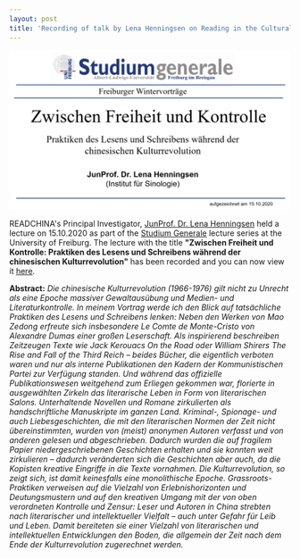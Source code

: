 ```yaml
---
layout: post
title: 'Recording of talk by Lena Henningsen on Reading in the Cultural Revolution (in German)'
---
```


<span class="image left"><img src="/assets/images/studiumgenerale.png" alt="" title="" style=""></span>

READCHINA's Principal Investigator, [JunProf. Dr. Lena Henningsen](https://www.sinologie.uni-freiburg.de/Mitarbeiterinnen/professorinnen/henningsen) held a lecture on 15.10.2020 as part of the [Studium Generale](https://www.studiumgenerale.uni-freiburg.de/) lecture series at the University of Freiburg. The lecture with the title __"Zwischen Freiheit und Kontrolle: Praktiken des Lesens und Schreibens während der chinesischen Kulturrevolution"__ has been recorded and you can now view it [here](https://www.videoportal.uni-freiburg.de/category/video/Freiburger-Wintervortraege-WS-2021-13-Henningsen/ffbcb5a9db12427403bd090ce561066a/220).

__Abstract:__
_Die chinesische Kulturrevolution (1966-1976) gilt nicht zu Unrecht als eine Epoche massiver Gewaltausübung und Medien- und Literaturkontrolle. In meinem Vortrag werde ich den Blick auf tatsächliche Praktiken des Lesens und Schreibens lenken: Neben den Werken von Mao Zedong erfreute sich insbesondere Le Comte de Monte-Cristo von Alexandre Dumas einer großen Leserschaft. Als inspirierend beschreiben Zeitzeugen Texte wie Jack Kerouacs On the Road oder William Shirers The Rise and Fall of the Third Reich – beides Bücher, die eigentlich verboten waren und nur als interne Publikationen den Kadern der Kommunistischen Partei zur Verfügung standen. Und während das offizielle Publikationswesen weitgehend zum Erliegen gekommen war, florierte in ausgewählten Zirkeln das literarische Leben in Form von literarischen Salons. Unterhaltende Novellen und Romane zirkulierten als handschriftliche Manuskripte im ganzen Land. Kriminal-, Spionage- und auch Liebesgeschichten, die mit den literarischen Normen der Zeit nicht übereinstimmten, wurden von (meist) anonymen Autoren verfasst und von anderen gelesen und abgeschrieben. Dadurch wurden die auf fragilem Papier niedergeschriebenen Geschichten erhalten und sie konnten weit zirkulieren – dadurch veränderten sich die Geschichten aber auch, da die Kopisten kreative Eingriffe in die Texte vornahmen. Die Kulturrevolution, so zeigt sich, ist damit keinesfalls eine monolithische Epoche. Grassroots-Praktiken verweisen auf die Vielzahl von Erlebnishorizonten und Deutungsmustern und auf den kreativen Umgang mit der von oben verordneten Kontrolle und Zensur: Leser und Autoren in China strebten nach literarischer und intellektueller Vielfalt – auch unter Gefahr für Leib und Leben. Damit bereiteten sie einer Vielzahl von literarischen und intellektuellen Entwicklungen den Boden, die allgemein der Zeit nach dem Ende der Kulturrevolution zugerechnet werden._
